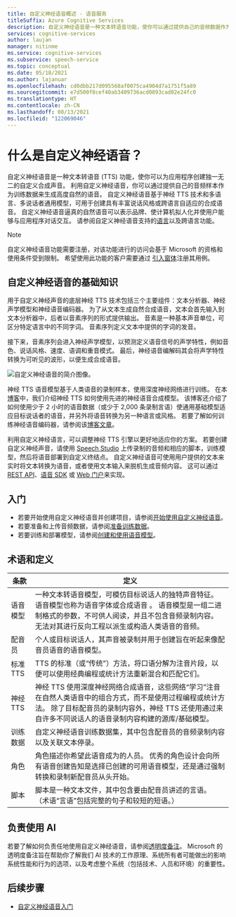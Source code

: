 ```yaml
---
title: 自定义神经语音概述 - 语音服务
titleSuffix: Azure Cognitive Services
description: 自定义神经语音是一种文本转语音功能，使你可以通过提供自己的音频数据作为示例，为应用程序创建独一无二的自定义合成声音。
services: cognitive-services
author: laujan
manager: nitinme
ms.service: cognitive-services
ms.subservice: speech-service
ms.topic: conceptual
ms.date: 05/18/2021
ms.author: lajanuar
ms.openlocfilehash: cd0dbb217d095568af0075ca4904d7a1751f5a89
ms.sourcegitcommit: e7d500f8cef40ab3409736acd0893cad02e24fc0
ms.translationtype: HT
ms.contentlocale: zh-CN
ms.lasthandoff: 08/13/2021
ms.locfileid: "122069046"
---
```

# <a name="what-is-custom-neural-voice"></a>什么是自定义神经语音？

自定义神经语音是一种文本转语音 (TTS) 功能，使你可以为应用程序创建独一无二的自定义合成声音。 利用自定义神经语音，你可以通过提供自己的音频样本作为训练数据来生成高度自然的语音。 自定义神经语音基于神经 TTS 技术和多语言、多说话者通用模型，可用于创建具有丰富说话风格或跨语言自适应的合成语音。 自定义神经语音逼真的自然语音可以表示品牌、使计算机拟人化并使用户能够与应用程序对话交互。 请参阅自定义神经语音支持的[语言](language-support.md#customization)以及跨语言功能。

> [!NOTE]
> 自定义神经语音功能需要注册，对该功能进行的访问会基于 Microsoft 的资格和使用条件受到限制。 希望使用此功能的客户需要通过 [引入窗体](https://aka.ms/customneural)注册其用例。

## <a name="the-basics-of-custom-neural-voice"></a>自定义神经语音的基础知识

用于自定义神经声音的底层神经 TTS 技术包括三个主要组件：文本分析器、神经声学模型和神经语音编码器。 为了从文本生成自然合成语音，文本会首先输入到文本分析器中，后者以音素序列的形式提供输出。 音素是一种基本声音单位，可区分特定语言中的不同字词。 音素序列定义文本中提供的字词的发音。 

接下来，音素序列会进入神经声学模型，以预测定义语音信号的声学特性，例如音色、说话风格、速度、语调和重音模式。 最后，神经语音编解码其会将声学特性转换为可听见的波形，以便生成合成语音。

![自定义神经语音的简介图像。](./media/custom-voice/cnv-intro.png)

神经 TTS 语音模型基于人类语音的录制样本，使用深度神经网络进行训练。 在本[博客](https://techcommunity.microsoft.com/t5/azure-ai/neural-text-to-speech-extends-support-to-15-more-languages-with/ba-p/1505911)中，我们介绍神经 TTS 如何使用先进的神经语音合成模型。 该博客还介绍了如何使用少于 2 小时的语音数据（或少于 2,000 条录制言语）使通用基础模型适应目标说话者的语音，并另外将语音转换为另一种语言或风格。 若要了解如何训练神经语音编码器，请参阅该[博客文章](https://techcommunity.microsoft.com/t5/azure-ai/azure-neural-tts-upgraded-with-hifinet-achieving-higher-audio/ba-p/1847860)。

利用自定义神经语言，可以调整神经 TTS 引擎以更好地适应你的方案。 若要创建自定义神经声音，请使用 [Speech Studio](https://speech.microsoft.com/customvoice) 上传录制的音频和相应的脚本，训练模型，然后将语音部署到自定义终结点。 自定义神经语音可使用用户提供的文本来实时将文本转换为语音，或者使用文本输入来脱机生成音频内容。 这可以通过 [REST API](./rest-text-to-speech.md)、[语音 SDK](./get-started-text-to-speech.md) 或 [Web 门户](https://speech.microsoft.com/audiocontentcreation)来实现。

## <a name="get-started"></a>入门

* 若要开始使用自定义神经语音并创建项目，请参阅[开始使用自定义神经语音](how-to-custom-voice.md)。
* 若要准备和上传音频数据，请参阅[准备训练数据](how-to-custom-voice-prepare-data.md)。
* 若要训练和部署模型，请参阅[创建和使用语音模型](how-to-custom-voice-create-voice.md)。

## <a name="terms-and-definitions"></a>术语和定义

| **条款**      | **定义**                                                                                                                                                                                                                                                                                                                                                                                       |
|---------------|------------------------------------------------------------------------------------------------------------------------------------------------------------------------------------------------------------------------------------------------------------------------------------------------------------------------------------------------------------------------------------------------------|
| 语音模型   | 一种文本转语音模型，可模仿目标说话人的独特声音特征。 语音模型也称为语音字体或合成语音  。 语音模型是一组二进制格式的参数，不可供人阅读，并且不包含音频录制内容。 无法对其进行反向工程以派生或构造人类语音的音频。 |
| 配音员  | 个人或目标说话人，其声音被录制并用于创建旨在听起来像配音员语音的语音模型。                                                                                                                                                                                                                                                   |
| 标准 TTS  | TTS 的标准（或“传统”）方法，将口语分解为注音片段，以便可以使用经典编程或统计方法重新混合和匹配它们。                                                                                                                                                                                                    |
| 神经 TTS    | 神经 TTS 使用深度神经网络合成语音，这些网络“学习”注音在自然人类语音中的组合方式，而不是使用过程编程或统计方法。 除了目标配音员的录制内容外，神经 TTS 还使用通过来自许多不同说话人的语音录制内容构建的源库/基础模型。          |
| 训练数据 | 自定义神经语音训练数据集，其中包含配音员的音频录制内容以及关联文本停录。                                                                                                                                                                                                                                                               |
| 角色       | 角色描述你希望此语音成为的人员。 优秀的角色设计会向所有语音创建告知是选择已创建的可用语音模型，还是通过强制转换和录制新配音员从头开始。                                                                                                |
| 脚本        | 脚本是一种文本文件，其中包含要由配音员讲述的言语。 （术语“言语”包括完整的句子和较短的短语。）                                                                                                                                                                                                                               |

## <a name="responsible-use-of-ai"></a>负责使用 AI

若要了解如何负责任地使用自定义神经语音，请参阅[透明度备注](/legal/cognitive-services/speech-service/custom-neural-voice/transparency-note-custom-neural-voice?context=/azure/cognitive-services/speech-service/context/context)。 Microsoft 的透明度备注旨在帮助你了解我们 AI 技术的工作原理、系统所有者可能做出的影响系统性能和行为的选项，以及考虑整个系统（包括技术、人员和环境）的重要性。

## <a name="next-steps"></a>后续步骤

* [自定义神经语音入门](how-to-custom-voice.md)
